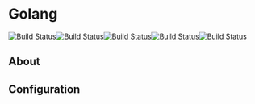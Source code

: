 # Golang

<!-- START_GEN_BADGES -->
[![Build Status](https://badges.herokuapp.com/travis/Taapie/hassio-addons?branch=feature/find3&label=i386&env=ADDON=%22golang%22%20ARCH=%22i386%22)](https://travis-ci.org/Taapie/hassio-addons)[![Build Status](https://badges.herokuapp.com/travis/Taapie/hassio-addons?branch=feature/find3&label=amd64&env=ADDON=%22golang%22%20ARCH=%22amd64%22)](https://travis-ci.org/Taapie/hassio-addons)[![Build Status](https://badges.herokuapp.com/travis/Taapie/hassio-addons?branch=feature/find3&label=aarch64&env=ADDON=%22golang%22%20ARCH=%22aarch64%22)](https://travis-ci.org/Taapie/hassio-addons)[![Build Status](https://badges.herokuapp.com/travis/Taapie/hassio-addons?branch=feature/find3&label=armv7&env=ADDON=%22golang%22%20ARCH=%22armv7%22)](https://travis-ci.org/Taapie/hassio-addons)[![Build Status](https://badges.herokuapp.com/travis/Taapie/hassio-addons?branch=feature/find3&label=armhf&env=ADDON=%22golang%22%20ARCH=%22armhf%22)](https://travis-ci.org/Taapie/hassio-addons)
<!-- END_GEN_BADGES -->

## About


## Configuration


